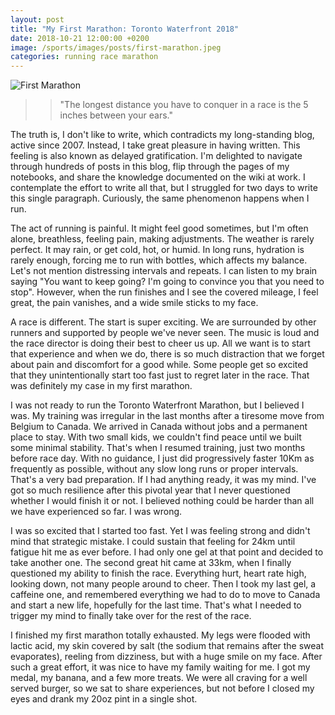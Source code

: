 ```yaml
---
layout: post
title: "My First Marathon: Toronto Waterfront 2018"
date: 2018-10-21 12:00:00 +0200
image: /sports/images/posts/first-marathon.jpeg
categories: running race marathon
---
```


![First Marathon](/sports/images/posts/first-marathon.jpeg)

>>"The longest distance you have to conquer in a race is the 5 inches between your ears."

The truth is, I don't like to write, which contradicts my long-standing blog,  active since 2007. Instead, I take great pleasure in having written. This feeling is also known as delayed gratification. I'm delighted to navigate through hundreds of posts in this blog, flip through the pages of my notebooks, and share the knowledge documented on the wiki at work. I contemplate the effort to write all that, but I struggled for two days to write this single paragraph. Curiously, the same phenomenon happens when I run.

<!-- more -->

The act of running is painful. It might feel good sometimes, but I'm often alone, breathless, feeling pain, making adjustments. The weather is rarely perfect. It may rain, or get cold, hot, or humid. In long runs, hydration is rarely enough, forcing me to run with bottles, which affects my balance. Let's not mention distressing intervals and repeats. I can listen to my brain saying "You want to keep going? I'm going to convince you that you need to stop". However, when the run finishes and I see the covered mileage, I feel great, the pain vanishes, and a wide smile sticks to my face.

A race is different. The start is super exciting. We are surrounded by other runners and supported by people we've never seen. The music is loud and the race director is doing their best to cheer us up. All we want is to start that experience and when we do, there is so much distraction that we forget about pain and discomfort for a good while. Some people get so excited that they unintentionally start too fast just to regret later in the race. That was definitely my case in my first marathon.

I was not ready to run the Toronto Waterfront Marathon, but I believed I was. My training was irregular in the last months after a tiresome move from Belgium to Canada. We arrived in Canada without jobs and a permanent place to stay. With two small kids, we couldn't find peace until we built some minimal stability. That's when I resumed training, just two months before race day. With no guidance, I just did progressively faster 10Km as frequently as possible, without any slow long runs or proper intervals. That's a very bad preparation. If I had anything ready, it was my mind. I've got so much resilience after this pivotal year that I never questioned whether I would finish it or not. I believed nothing could be harder than all we have experienced so far. I was wrong.

I was so excited that I started too fast. Yet I was feeling strong and didn't mind that strategic mistake. I could sustain that feeling for 24km until fatigue hit me as ever before. I had only one gel at that point and decided to take another one. The second great hit came at 33km, when I finally questioned my ability to finish the race. Everything hurt, heart rate high, looking down, not many people around to cheer. Then I took my last gel, a caffeine one, and remembered everything we had to do to move to Canada and start a new life, hopefully for the last time. That's what I needed to trigger my mind to finally take over for the rest of the race.

I finished my first marathon totally exhausted. My legs were flooded with lactic acid, my skin covered by salt (the sodium that remains after the sweat evaporates), reeling from dizziness, but with a huge smile on my face. After such a great effort, it was nice to have my family waiting for me. I got my medal, my banana, and a few more treats. We were all craving for a well served burger, so we sat to share experiences, but not before I closed my eyes and drank my 20oz pint in a single shot.  